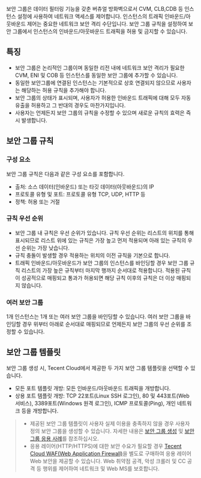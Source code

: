 보안 그룹은 데이터 필터링 기능을 갖춘 버츄얼 방화벽으로서 CVM, CLB,CDB 등 인스턴스 설정에 사용하여 네트워크 액세스를 제어합니다. 인스턴스의 트래픽 인바운드/아웃바운드 제어는 중요한 네트워크 보안 격리 수단입니다.
보안 그룹 규칙을 설정하여 보안 그룹에서 인스턴스의 인바운드/아웃바운드 트래픽을 허용 및 금지할 수 있습니다.

## 특징
- 보안 그룹은 논리적인 그룹이며 동일한 리전 내에 네트워크 보안 격리가 필요한 CVM, ENI 및 COB 등 인스턴스를 동일한 보안 그룹에 추가할 수 있습니다.
- 동일한 보안그룹에 연결된 인스턴스는 기본적으로 상호 연결되지 않으므로 사용자는 해당하는 허용 규칙을 추가해야 합니다.
- 보안 그룹의 상태가 표시되며, 사용자가 허용한 인바운드 트래픽에 대해 모두 자동 유출을 허용하고 그 반대의 경우도 마찬가지입니다.
- 사용자는 언제든지 보안 그룹의 규칙을 수정할 수 있으며 새로운 규칙의 효력은 즉시 발생합니다.

## 보안 그룹 규칙
### 구성 요소
보안 그룹 규칙은 다음과 같은 구성 요소를 포함합니다.
- 출처: 소스 데이터(인바운드) 또는 타깃 데이터(아웃바운드)의 IP
- 프로토콜 유형 및 포트: 프로토콜 유형 TCP, UDP, HTTP 등
- 정책: 허용 또는 거절

### 규칙 우선 순위
- 보안 그룹 내 규칙은 우선 순위가 있습니다. 규칙 우선 순위는 리스트의 위치를 통해 표시되므로 리스트 위에 있는 규칙은 가장 높고 먼저 적용되며 아래 있는 규칙의 우선 순위는 가장 낮습니다.
- 규칙 충돌이 발생할 경우 적용하는 위치의 이전 규칙을 기본으로 합니다.
- 트래픽 인바운드/아웃바운드가 보안 그룹의 인스턴스를 바인딩할 경우 보안 그룹 규칙 리스트의 가장 높은 규칙부터 마지막 행까지 순서대로 적용합니다. 적용된 규칙이 성공적으로 매핑되고 통과가 허용되면 해당 규칙 이후의 규칙은 더 이상 매핑되지 않습니다.

### 여러 보안 그룹
1개 인스턴스는 1개 또는 여러 보안 그룹을 바인딩할 수 있습니다. 여러 보안 그룹을 바인딩할 경우 위부터 아래로 순서대로 매핑되므로 언제든지 보안 그룹의 우선 순위를 조정할 수 있습니다.

## 보안 그룹 템플릿
보안 그룹 생성 시, Tecent Cloud에서 제공한 두 가지 보안 그룹 템플릿을 선택할 수 있습니다.
- 모든 포트 템플릿 개방: 모든 인바운드/아웃바운드 트래픽을 개방합니다.
- 상용 포트 템플릿 개방: TCP 22포트(Linux SSH 로그인), 80 및 443포트(Web 서비스), 3389포트(Windows 원격 로그인),  ICMP 프로토콜(Ping),  개인 네트워크 등을 개방합니다.

>
>- 제공된 보안 그룹 템플릿이 사용자 실제 이용을 충족하지 않을 경우 사용자 정의 보안 그룹을 생성할 수 있습니다. 자세한 내용은 [보안 그룹 생성](https://intl.cloud.tencent.com/document/product/213/18197) 및 [보안 그룹 응용 사례](https://intl.cloud.tencent.com/document/product/213/32369)를 참조하십시오.
>- 응용 레이어(HTTP/HTTPS)에 대한 보안 수요가 필요할 경우 [Tecent Cloud WAF(Web Application Firewall)](https://cloud.tencent.com/product/waf)을 별도로 구매하여 응용 레이어 Web 보안을 제공할 수 있습니다. Web 취약점 공격,  악성 크롤러 및 CC 공격 등 행위를 제어하여 네트워크 및 Web MS를 보호합니다.
